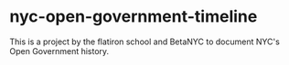 nyc-open-government-timeline
============================

This is a project by the flatiron school and BetaNYC to document NYC's Open Government history.
